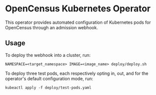 # OpenCensus Kubernetes Operator

This operator provides automated configuration of Kubernetes pods for OpenCensus
through an admission webhook.

## Usage

To deploy the webhook into a cluster, run:

```
NAMESPACE=<target_namespace> IMAGE=<image_name> deploy/deploy.sh
```

To deploy three test pods, each respectively opting in, out, and for the operator's default configuration mode, run:

```
kubeactl apply -f deploy/test-pods.yaml
```

